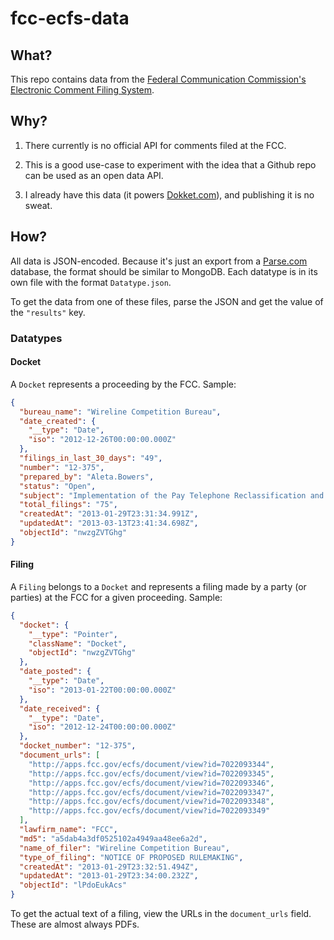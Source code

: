 # fcc-ecfs-data

## What?

This repo contains data from the [Federal Communication Commission's Electronic Comment Filing System](http://apps.fcc.gov/ecfs/). 

## Why?

1. There currently is no official API for comments filed at the FCC.

2. This is a good use-case to experiment with the idea that a Github repo can be used as an open data API.

3. I already have this data (it powers [Dokket.com](http://dokket.com)), and publishing it is no sweat.

## How?

All data is JSON-encoded. Because it's just an export from a [Parse.com](http://parse.com) database, the format should be similar to MongoDB. Each datatype is in its own file with the format `Datatype.json`.

To get the data from one of these files, parse the JSON and get the value of the `"results"` key.

### Datatypes

#### Docket

A `Docket` represents a proceeding by the FCC. Sample:

```json
{
  "bureau_name": "Wireline Competition Bureau",
  "date_created": {
    "__type": "Date",
    "iso": "2012-12-26T00:00:00.000Z"
  },
  "filings_in_last_30_days": "49",
  "number": "12-375",
  "prepared_by": "Aleta.Bowers",
  "status": "Open",
  "subject": "Implementation of the Pay Telephone Reclassification and Compensation Provisions of the Telecommunications Act of 1996 et al.",
  "total_filings": "75",
  "createdAt": "2013-01-29T23:31:34.991Z",
  "updatedAt": "2013-03-13T23:41:34.698Z",
  "objectId": "nwzgZVTGhg"
}
```

#### Filing

A `Filing` belongs to a `Docket` and represents a filing made by a party (or parties) at the FCC for a given proceeding. Sample:

```json
{
  "docket": {
    "__type": "Pointer",
    "className": "Docket",
    "objectId": "nwzgZVTGhg"
  },
  "date_posted": {
    "__type": "Date",
    "iso": "2013-01-22T00:00:00.000Z"
  },
  "date_received": {
    "__type": "Date",
    "iso": "2012-12-24T00:00:00.000Z"
  },
  "docket_number": "12-375",
  "document_urls": [
    "http://apps.fcc.gov/ecfs/document/view?id=7022093344",
    "http://apps.fcc.gov/ecfs/document/view?id=7022093345",
    "http://apps.fcc.gov/ecfs/document/view?id=7022093346",
    "http://apps.fcc.gov/ecfs/document/view?id=7022093347",
    "http://apps.fcc.gov/ecfs/document/view?id=7022093348",
    "http://apps.fcc.gov/ecfs/document/view?id=7022093349"
  ],
  "lawfirm_name": "FCC",
  "md5": "a5dab4a3df0525102a4949aa48ee6a2d",
  "name_of_filer": "Wireline Competition Bureau",
  "type_of_filing": "NOTICE OF PROPOSED RULEMAKING",
  "createdAt": "2013-01-29T23:32:51.494Z",
  "updatedAt": "2013-01-29T23:34:00.232Z",
  "objectId": "lPdoEukAcs"
}
```

To get the actual text of a filing, view the URLs in the `document_urls` field. These are almost always PDFs.